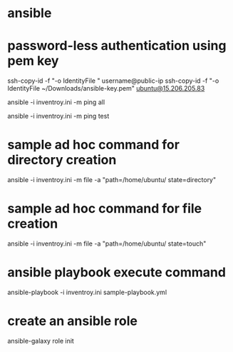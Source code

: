 # ansible

# password-less authentication using pem key
ssh-copy-id -f "-o IdentityFile <key path>" username@public-ip
ssh-copy-id -f "-o IdentityFile ~/Downloads/ansible-key.pem" ubuntu@15.206.205.83


ansible -i inventroy.ini -m ping all

ansible -i inventroy.ini -m ping test

# sample ad hoc command for directory creation
ansible -i inventroy.ini -m file -a "path=/home/ubuntu/<file or directory name> state=directory"

# sample ad hoc command for file creation
ansible -i inventroy.ini -m file -a "path=/home/ubuntu/<file or directory name> state=touch"

# ansible playbook execute command
ansible-playbook -i inventroy.ini sample-playbook.yml

# create an ansible role
ansible-galaxy role init <role name>